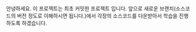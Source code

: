 안녕하세요.
이 프로젝트는 최초 커밋한 프로젝트 입니다.
앞으로 새로운 브랜치(소스코드의 버전 정도로 이해하시면 됩니다.)에서 각장의 소스코드를 다운받아서 학습을 진행하도록 하겠습니다.
